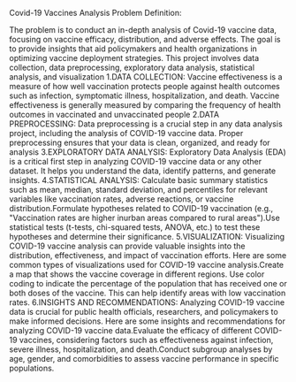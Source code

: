Covid-19 Vaccines Analysis
Problem Definition:
 
 The problem is to conduct an in-depth analysis of Covid-19 vaccine 
data, focusing on vaccine efficacy, distribution, and adverse effects. The 
goal is to provide insights that aid policymakers and health organizations in 
optimizing vaccine deployment strategies. This project involves data 
collection, data preprocessing, exploratory data analysis, statistical 
analysis, and visualization
 1.DATA COLLECTION: Vaccine effectiveness is a measure of how well 
vaccination protects people against health outcomes such as infection, symptomatic 
illness, hospitalization, and death. Vaccine effectiveness is generally measured 
by comparing the frequency of health outcomes in vaccinated and unvaccinated people
 2.DATA PREPROCESSING:
Data preprocessing is a crucial step in any data analysis project, including the analysis of 
COVID-19 vaccine data. Proper preprocessing ensures that your data is clean, organized, 
and ready for analysis
 3.EXPLORATORY DATA ANALYSIS: Exploratory Data Analysis (EDA) is a 
critical first step in analyzing COVID-19 vaccine data or any other dataset. It helps you 
understand the data, identify patterns, and generate insights.
 4.STATISTICAL ANALYSIS: Calculate basic summary statistics such as mean, 
median, standard deviation, and percentiles for relevant variables like vaccination rates, 
adverse reactions, or vaccine distribution.Formulate hypotheses related to COVID-19 
vaccination (e.g., "Vaccination rates are higher inurban areas compared to rural 
areas").Use statistical tests (t-tests, chi-squared tests, ANOVA, etc.) to test these 
hypotheses and determine their significance.
 5.VISUALIZATION: Visualizing COVID-19 vaccine analysis can provide 
valuable insights into the distribution, effectiveness, and impact of vaccination efforts. 
Here are some common types of visualizations used for COVID-19 vaccine 
analysis.Create a map that shows the vaccine coverage in different regions. Use color
coding to indicate the percentage of the population that has received one or both doses 
of the vaccine. This can help identify areas with low vaccination rates.
 6.INSIGHTS AND RECOMMENDATIONS: Analyzing COVID-19 vaccine 
data is crucial for public health officials, researchers, and policymakers to make informed 
decisions. Here are some insights and recommendations for analyzing COVID-19 
vaccine data.Evaluate the efficacy of different COVID-19 vaccines, considering factors 
such as effectiveness against infection, severe illness, hospitalization, and death.Conduct 
subgroup analyses by age, gender, and comorbidities to assess vaccine performance in 
specific populations.
